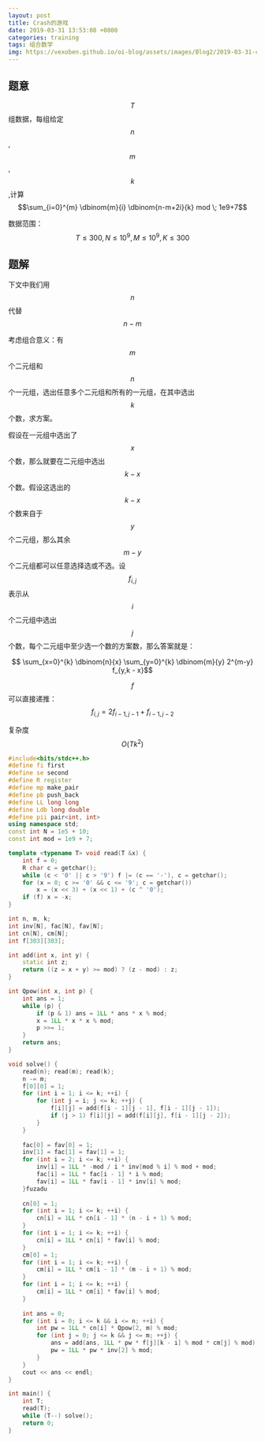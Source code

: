 ```yaml
---
layout: post
title: Crash的游戏
date: 2019-03-31 13:53:08 +0800
categories: training
tags: 组合数学 
img: https://vexoben.github.io/oi-blog/assets/images/Blog2/2019-03-31-crash的游戏.png
---
```


## **题意**

$$T$$组数据，每组给定$$n$$,$$m$$,$$k$$,计算 $$\sum_{i=0}^{m} \dbinom{m}{i} \dbinom{n-m+2i}{k} mod \; 1e9+7$$

数据范围：$$T≤300,N≤10^9,M≤10^9,K≤300$$

## **题解**

下文中我们用$$n$$代替$$n-m$$

考虑组合意义：有$$m​$$个二元组和$$n​$$个一元组，选出任意多个二元组和所有的一元组，在其中选出$$k​$$个数，求方案。

假设在一元组中选出了$$x$$个数，那么就要在二元组中选出$$k-x$$个数。假设这选出的$$k-x$$个数来自于$$y$$个二元组，那么其余$$m-y$$个二元组都可以任意选择选或不选。设$$f_{i,j}$$表示从$$i$$个二元组中选出$$j$$个数，每个二元组中至少选一个数的方案数，那么答案就是：

$$ \sum_{x=0}^{k} \dbinom{n}{x} \sum_{y=0}^{k} \dbinom{m}{y} 2^{m-y} f_{y,k - x}$$

$$f$$可以直接递推：$$f_{i,j} = 2f_{i-1,j-1} + f_{i-1,j-2}$$

复杂度$$O(Tk^2)$$

```cpp
#include<bits/stdc++.h>
#define fi first
#define se second
#define R register
#define mp make_pair
#define pb push_back
#define LL long long
#define Ldb long double
#define pii pair<int, int>
using namespace std;
const int N = 1e5 + 10;
const int mod = 1e9 + 7;

template <typename T> void read(T &x) {
	int f = 0;
	R char c = getchar();
	while (c < '0' || c > '9') f |= (c == '-'), c = getchar();
	for (x = 0; c >= '0' && c <= '9'; c = getchar())
		x = (x << 3) + (x << 1) + (c ^ '0');
	if (f) x = -x;
}

int n, m, k;
int inv[N], fac[N], fav[N];
int cn[N], cm[N];
int f[303][303];

int add(int x, int y) {
	static int z;
	return ((z = x + y) >= mod) ? (z - mod) : z;
}

int Qpow(int x, int p) {
	int ans = 1;
	while (p) {
		if (p & 1) ans = 1LL * ans * x % mod;
		x = 1LL * x * x % mod;
		p >>= 1;
	}
	return ans;
}

void solve() {
	read(n); read(m); read(k);
	n -= m;
	f[0][0] = 1;
	for (int i = 1; i <= k; ++i) {
		for (int j = i; j <= k; ++j) {
			f[i][j] = add(f[i - 1][j - 1], f[i - 1][j - 1]);
			if (j > 1) f[i][j] = add(f[i][j], f[i - 1][j - 2]);
		}
	}
	
	fac[0] = fav[0] = 1;
	inv[1] = fac[1] = fav[1] = 1;
	for (int i = 2; i <= k; ++i) {
		inv[i] = 1LL * -mod / i * inv[mod % i] % mod + mod;
		fac[i] = 1LL * fac[i - 1] * i % mod;
		fav[i] = 1LL * fav[i - 1] * inv[i] % mod;
	}fuzadu
	
	cn[0] = 1;
	for (int i = 1; i <= k; ++i) {
		cn[i] = 1LL * cn[i - 1] * (n - i + 1) % mod;	
	}
	for (int i = 1; i <= k; ++i) {
		cn[i] = 1LL * cn[i] * fav[i] % mod;
	}
	cm[0] = 1;
	for (int i = 1; i <= k; ++i) {
		cm[i] = 1LL * cm[i - 1] * (m - i + 1) % mod;
	}
	for (int i = 1; i <= k; ++i) {
		cm[i] = 1LL * cm[i] * fav[i] % mod;
	}
	
	int ans = 0;
	for (int i = 0; i <= k && i <= n; ++i) {
		int pw = 1LL * cn[i] * Qpow(2, m) % mod;
		for (int j = 0; j <= k && j <= m; ++j) {
			ans = add(ans, 1LL * pw * f[j][k - i] % mod * cm[j] % mod);
			pw = 1LL * pw * inv[2] % mod;
		}
	}
	cout << ans << endl;
}

int main() {
	int T;
	read(T);
	while (T--) solve();
	return 0;
}
```

